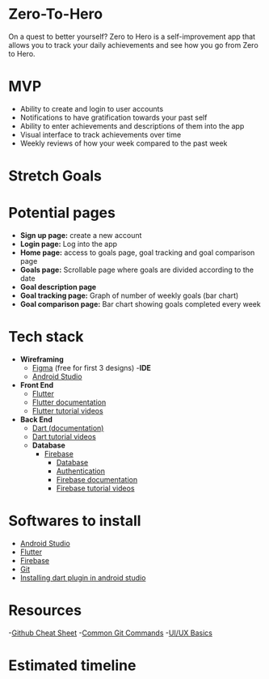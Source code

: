 # Zero-To-Hero
On a quest to better yourself? Zero to Hero is a self-improvement app that allows you to track your daily achievements and see how you go from Zero to Hero.
# MVP
- Ability to create and login to user accounts
- Notifications to have gratification towards your past self
- Ability to enter achievements and descriptions of them into the app
- Visual interface to track achievements over time
- Weekly reviews of how your week compared to the past week
# Stretch Goals

# Potential pages
- **Sign up page:** create a new account 
- **Login page:** Log into the app
- **Home page:** access to goals page, goal tracking and goal comparison page
- **Goals page:** Scrollable page where goals are divided according to the date
- **Goal description page**
- **Goal tracking page:** Graph of number of weekly goals (bar chart) 
- **Goal comparison page:** Bar chart showing goals completed every week 

# Tech stack 
- **Wireframing**
	- [Figma](https://www.figma.com/) (free for first 3 designs)
-**IDE**
	- [Android Studio](https://developer.android.com/studio?gclid=Cj0KCQiAxoiQBhCRARIsAPsvo-yl-zEGMYnE2H1_PJZQMvudKSY3U1iiPy5cmF2PwEhmlE87lvaQ5uoaAorlEALw_wcB&gclsrc=aw.ds)
- **Front End**
  - [Flutter](https://flutter.dev/?gclid=Cj0KCQiAxoiQBhCRARIsAPsvo-zGaFM6P6YG1-54NiVGF6JLnKc-79a1eIf2JQSNSgkplyq2sfDSvJwaAr2WEALw_wcB&gclsrc=aw.ds)
  - [Flutter documentation](https://docs.flutter.dev/)
  - [Flutter tutorial videos](https://www.youtube.com/watch?v=1ukSR1GRtMU&list=PL4cUxeGkcC9jLYyp2Aoh6hcWuxFDX6PBJ)
- **Back End**
  - [Dart (documentation)](https://dart.dev/tutorials)
  - [Dart tutorial videos](https://www.youtube.com/watch?v=5rtujDjt50I&list=PLlxmoA0rQ-LyHW9voBdNo4gEEIh0SjG-q)
  - **Database**
  	- [Firebase](https://firebase.google.com)
  	  - [Database](https://firebase.google.com/docs/database)
  	  - [Authentication](https://firebase.google.com/docs/auth)
  	  - [Firebase documentation](https://firebase.google.com/docs)
  	  - [Firebase tutorial videos](https://www.youtube.com/watch?v=9kRgVxULbag)
 
 # Softwares to install
 - [Android Studio](https://developer.android.com/studio)
 - [Flutter](https://docs.flutter.dev/get-started/install)
 - [Firebase](https://firebase.google.com/docs/cli)
 - [Git](https://git-scm.com/downloads)
 - [Installing dart plugin in android studio](https://o7planning.org/12819/install-dart-plugin-for-android-studio)
 
 # Resources
-[Github Cheat Sheet](https://education.github.com/git-cheat-sheet-education.pdf)
-[Common Git Commands](https://drive.google.com/file/d/1OddwoSvNJ3dQuEBw3RERieMXmOicif9_/view)
-[UI/UX Basics](https://www.uxpin.com/studio/blog/guide-design-consistency-best-practices-ui-ux-designers/)

 # Estimated timeline 
